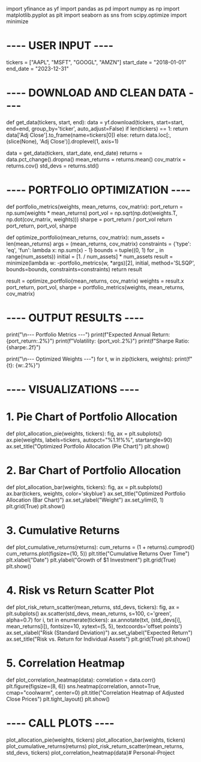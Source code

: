 import yfinance as yf
import pandas as pd
import numpy as np
import matplotlib.pyplot as plt
import seaborn as sns
from scipy.optimize import minimize

# ---- USER INPUT ----
tickers = ["AAPL", "MSFT", "GOOGL", "AMZN"]
start_date = "2018-01-01"
end_date = "2023-12-31"

# ---- DOWNLOAD AND CLEAN DATA ----
def get_data(tickers, start, end):
    data = yf.download(tickers, start=start, end=end, group_by='ticker', auto_adjust=False)
    if len(tickers) == 1:
        return data['Adj Close'].to_frame(name=tickers[0])
    else:
        return data.loc[:, (slice(None), 'Adj Close')].droplevel(1, axis=1)

data = get_data(tickers, start_date, end_date)
returns = data.pct_change().dropna()
mean_returns = returns.mean()
cov_matrix = returns.cov()
std_devs = returns.std()

# ---- PORTFOLIO OPTIMIZATION ----
def portfolio_metrics(weights, mean_returns, cov_matrix):
    port_return = np.sum(weights * mean_returns)
    port_vol = np.sqrt(np.dot(weights.T, np.dot(cov_matrix, weights)))
    sharpe = port_return / port_vol
    return port_return, port_vol, sharpe

def optimize_portfolio(mean_returns, cov_matrix):
    num_assets = len(mean_returns)
    args = (mean_returns, cov_matrix)
    constraints = {'type': 'eq', 'fun': lambda x: np.sum(x) - 1}
    bounds = tuple((0, 1) for _ in range(num_assets))
    initial = [1. / num_assets] * num_assets
    result = minimize(lambda w: -portfolio_metrics(w, *args)[2],
                      initial, method='SLSQP', bounds=bounds, constraints=constraints)
    return result

result = optimize_portfolio(mean_returns, cov_matrix)
weights = result.x
port_return, port_vol, sharpe = portfolio_metrics(weights, mean_returns, cov_matrix)

# ---- OUTPUT RESULTS ----
print("\n--- Portfolio Metrics ---")
print(f"Expected Annual Return: {port_return:.2%}")
print(f"Volatility: {port_vol:.2%}")
print(f"Sharpe Ratio: {sharpe:.2f}")

print("\n--- Optimized Weights ---")
for t, w in zip(tickers, weights):
    print(f"{t}: {w:.2%}")

# ---- VISUALIZATIONS ----

# 1. Pie Chart of Portfolio Allocation
def plot_allocation_pie(weights, tickers):
    fig, ax = plt.subplots()
    ax.pie(weights, labels=tickers, autopct="%1.1f%%", startangle=90)
    ax.set_title("Optimized Portfolio Allocation (Pie Chart)")
    plt.show()

# 2. Bar Chart of Portfolio Allocation
def plot_allocation_bar(weights, tickers):
    fig, ax = plt.subplots()
    ax.bar(tickers, weights, color='skyblue')
    ax.set_title("Optimized Portfolio Allocation (Bar Chart)")
    ax.set_ylabel("Weight")
    ax.set_ylim(0, 1)
    plt.grid(True)
    plt.show()

# 3. Cumulative Returns

def plot_cumulative_returns(returns):
    cum_returns = (1 + returns).cumprod()
    cum_returns.plot(figsize=(10, 5))
    plt.title("Cumulative Returns Over Time")
    plt.xlabel("Date")
    plt.ylabel("Growth of $1 Investment")
    plt.grid(True)
    plt.show()

# 4. Risk vs Return Scatter Plot
def plot_risk_return_scatter(mean_returns, std_devs, tickers):
    fig, ax = plt.subplots()
    ax.scatter(std_devs, mean_returns, s=100, c='green', alpha=0.7)
    for i, txt in enumerate(tickers):
        ax.annotate(txt, (std_devs[i], mean_returns[i]), fontsize=10, xytext=(5, 5), textcoords='offset points')
    ax.set_xlabel("Risk (Standard Deviation)")
    ax.set_ylabel("Expected Return")
    ax.set_title("Risk vs. Return for Individual Assets")
    plt.grid(True)
    plt.show()

# 5. Correlation Heatmap
def plot_correlation_heatmap(data):
    correlation = data.corr()
    plt.figure(figsize=(8, 6))
    sns.heatmap(correlation, annot=True, cmap="coolwarm", center=0)
    plt.title("Correlation Heatmap of Adjusted Close Prices")
    plt.tight_layout()
    plt.show()

# ---- CALL PLOTS ----
plot_allocation_pie(weights, tickers)
plot_allocation_bar(weights, tickers)
plot_cumulative_returns(returns)
plot_risk_return_scatter(mean_returns, std_devs, tickers)
plot_correlation_heatmap(data)# Personal-Project
